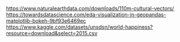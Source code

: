 https://www.naturalearthdata.com/downloads/110m-cultural-vectors/
https://towardsdatascience.com/eda-visualization-in-geopandas-matplotlib-bokeh-9bf93e6469ec
https://www.kaggle.com/datasets/unsdsn/world-happiness?resource=download&select=2015.csv